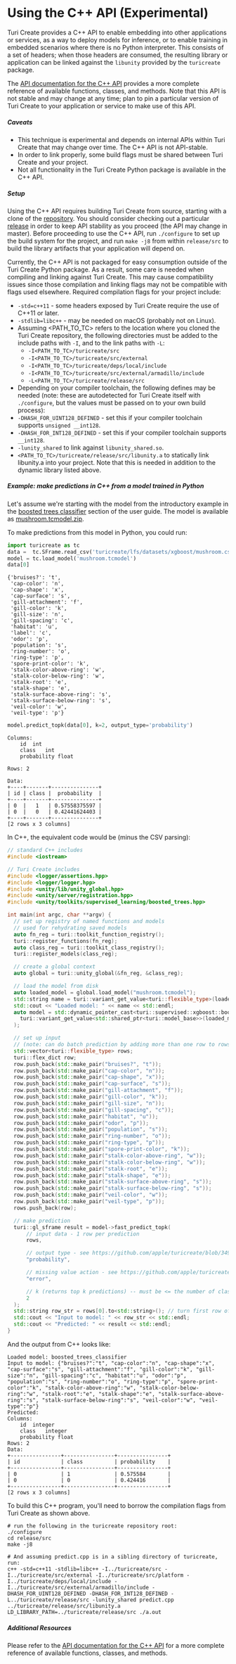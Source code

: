 # Using the C++ API (Experimental)

Turi Create provides a C++ API to enable embedding into other applications or services, as a way to deploy models for inference, or to enable training in embedded scenarios where there is no Python interpreter. This consists of a set of headers; when those headers are consumed, the resulting library or application can be linked against the `libunity` provided by the `turicreate` package.

The [API documentation for the C++ API](https://apple.github.io/turicreate/docs/cpp/) provides a more complete reference of available functions, classes, and methods. Note that this API is not stable and may change at any time; plan to pin a particular version of Turi Create to your application or service to make use of this API.

##### Caveats

* This technique is experimental and depends on internal APIs within Turi Create that may change over time. The C++ API is not API-stable.
* In order to link properly, some build flags must be shared between Turi Create and your project.
* Not all functionality in the Turi Create Python package is available in the C++ API.

##### Setup

Using the C++ API requires building Turi Create from source, starting with a clone of the [repository](git@github.com:apple/turicreate.git). You should consider checking out a particular [release](https://github.com/apple/turicreate/releases) in order to keep API stability as you proceed (the API may change in master). Before proceeding to use the C++ API, run `./configure` to set up the build system for the project, and run `make -j8` from within `release/src` to build the library artifacts that your application will depend on.

Currently, the C++ API is not packaged for easy consumption outside of the Turi Create Python package. As a result, some care is needed when compiling and linking against Turi Create. This may cause compatibility issues since those compilation and linking flags may not be compatible with flags used elsewhere. Required compilation flags for your project include:

* `-std=c++11` - some headers exposed by Turi Create require the use of C++11 or later.
* `-stdlib=libc++` - may be needed on macOS (probably not on Linux).
* Assuming <PATH_TO_TC> refers to the location where you cloned the Turi Create repository, the following directories must be added to the include paths with `-I`, and to the link paths with `-L`:
  * `-I<PATH_TO_TC>/turicreate/src`
  * `-I<PATH_TO_TC>/turicreate/src/external`
  * `-I<PATH_TO_TC>/turicreate/deps/local/include`
  * `-I<PATH_TO_TC>/turicreate/src/external/armadillo/include`
  * `-L<PATH_TO_TC>/turicreate/release/src`
* Depending on your compiler toolchain, the following defines may be needed (note: these are autodetected for Turi Create itself with `./configure`, but the values must be passed on to your own build process):
* `-DHASH_FOR_UINT128_DEFINED` - set this if your compiler toolchain supports `unsigned __int128`.
* `-DHASH_FOR_INT128_DEFINED` - set this if your compiler toolchain supports `__int128`.
* `-lunity_shared` to link against `libunity_shared.so`.
* `<PATH_TO_TC>/turicreate/release/src/libunity.a` to statically link libunity.a into your project. Note that this is needed in addition to the dynamic library listed above.

##### Example: make predictions in C++ from a model trained in Python

Let's assume we're starting with the model from the introductory example in the [boosted trees classifier](https://github.com/apple/turicreate/blob/3490286b27ff5d79cb90d09fe026d5671ce990c7/userguide/supervised-learning/boosted_trees_classifier.md#gradient-boosted-regression-trees) section of the user guide. The model is available as [mushroom.tcmodel.zip](https://github.com/apple/turicreate/files/1654991/mushroom.tcmodel.zip).

To make predictions from this model in Python, you could run:
```python
import turicreate as tc
data =  tc.SFrame.read_csv('turicreate/lfs/datasets/xgboost/mushroom.csv')
model = tc.load_model('mushroom.tcmodel')
data[0]
```
```
{'bruises?': 't',
 'cap-color': 'n',
 'cap-shape': 'x',
 'cap-surface': 's',
 'gill-attachment': 'f',
 'gill-color': 'k',
 'gill-size': 'n',
 'gill-spacing': 'c',
 'habitat': 'u',
 'label': 'c',
 'odor': 'p',
 'population': 's',
 'ring-number': 'o',
 'ring-type': 'p',
 'spore-print-color': 'k',
 'stalk-color-above-ring': 'w',
 'stalk-color-below-ring': 'w',
 'stalk-root': 'e',
 'stalk-shape': 'e',
 'stalk-surface-above-ring': 's',
 'stalk-surface-below-ring': 's',
 'veil-color': 'w',
 'veil-type': 'p'}
```
```python
model.predict_topk(data[0], k=2, output_type='probability')
```
```
Columns:
	id	int
	class	int
	probability	float

Rows: 2

Data:
+----+-------+---------------+
| id | class |  probability  |
+----+-------+---------------+
| 0  |   1   | 0.57558375597 |
| 0  |   0   | 0.42441624403 |
+----+-------+---------------+
[2 rows x 3 columns]
```

In C++, the equivalent code would be (minus the CSV parsing):
```cpp
// standard C++ includes
#include <iostream>

// Turi Create includes
#include <logger/assertions.hpp>
#include <logger/logger.hpp>
#include <unity/lib/unity_global.hpp>
#include <unity/server/registration.hpp>
#include <unity/toolkits/supervised_learning/boosted_trees.hpp>

int main(int argc, char **argv) {
  // set up registry of named functions and models
  // used for rehydrating saved models
  auto fn_reg = turi::toolkit_function_registry();
  turi::register_functions(fn_reg);
  auto class_reg = turi::toolkit_class_registry();
  turi::register_models(class_reg);

  // create a global context
  auto global = turi::unity_global(&fn_reg, &class_reg);

  // load the model from disk
  auto loaded_model = global.load_model("mushroom.tcmodel");
  std::string name = turi::variant_get_value<turi::flexible_type>(loaded_model["model_name"]);
  std::cout << "Loaded model: " << name << std::endl;
  auto model = std::dynamic_pointer_cast<turi::supervised::xgboost::boosted_trees_classifier>(
    turi::variant_get_value<std::shared_ptr<turi::model_base>>(loaded_model["model"])
  );

  // set up input
  // (note: can do batch prediction by adding more than one row to rows)
  std::vector<turi::flexible_type> rows;
  turi::flex_dict row;
  row.push_back(std::make_pair("bruises?", "t"));
  row.push_back(std::make_pair("cap-color", "n"));
  row.push_back(std::make_pair("cap-shape", "x"));
  row.push_back(std::make_pair("cap-surface", "s"));
  row.push_back(std::make_pair("gill-attachment", "f"));
  row.push_back(std::make_pair("gill-color", "k"));
  row.push_back(std::make_pair("gill-size", "n"));
  row.push_back(std::make_pair("gill-spacing", "c"));
  row.push_back(std::make_pair("habitat", "u"));
  row.push_back(std::make_pair("odor", "p"));
  row.push_back(std::make_pair("population", "s"));
  row.push_back(std::make_pair("ring-number", "o"));
  row.push_back(std::make_pair("ring-type", "p"));
  row.push_back(std::make_pair("spore-print-color", "k"));
  row.push_back(std::make_pair("stalk-color-above-ring", "w"));
  row.push_back(std::make_pair("stalk-color-below-ring", "w"));
  row.push_back(std::make_pair("stalk-root", "e"));
  row.push_back(std::make_pair("stalk-shape", "e"));
  row.push_back(std::make_pair("stalk-surface-above-ring", "s"));
  row.push_back(std::make_pair("stalk-surface-below-ring", "s"));
  row.push_back(std::make_pair("veil-color", "w"));
  row.push_back(std::make_pair("veil-type", "p"));
  rows.push_back(row);

  // make prediction
  turi::gl_sframe result = model->fast_predict_topk(
      // input data - 1 row per prediction
      rows,

      // output type - see https://github.com/apple/turicreate/blob/3490286b27ff5d79cb90d09fe026d5671ce990c7/src/toolkits/supervised_learning/supervised_learning.hpp#L47
      "probability",

      // missing value action - see https://github.com/apple/turicreate/blob/3490286b27ff5d79cb90d09fe026d5671ce990c7/src/ml_data/ml_data_column_modes.hpp#L27
      "error",

      // k (returns top k predictions) -- must be <= the number of classes
      2
  );
  std::string row_str = rows[0].to<std::string>(); // turn first row of input into a string
  std::cout << "Input to model: " << row_str << std::endl;
  std::cout << "Predicted: " << result << std::endl;
}
```
And the output from C++ looks like:
```
Loaded model: boosted_trees_classifier
Input to model: {"bruises?":"t", "cap-color":"n", "cap-shape":"x", "cap-surface":"s", "gill-attachment":"f", "gill-color":"k", "gill-size":"n", "gill-spacing":"c", "habitat":"u", "odor":"p", "population":"s", "ring-number":"o", "ring-type":"p", "spore-print-color":"k", "stalk-color-above-ring":"w", "stalk-color-below-ring":"w", "stalk-root":"e", "stalk-shape":"e", "stalk-surface-above-ring":"s", "stalk-surface-below-ring":"s", "veil-color":"w", "veil-type":"p"}
Predicted: 
Columns:
    id	integer
    class	integer
    probability	float
Rows: 2
Data:
+----------------+----------------+----------------+
| id             | class          | probability    |
+----------------+----------------+----------------+
| 0              | 1              | 0.575584       |
| 0              | 0              | 0.424416       |
+----------------+----------------+----------------+
[2 rows x 3 columns]
```

To build this C++ program, you'll need to borrow the compilation flags from Turi Create as shown above.

```shell
# run the following in the turicreate repository root:
./configure
cd release/src
make -j8

# And assuming predict.cpp is in a sibling directory of turicreate, run:
c++ -std=c++11 -stdlib=libc++ -I../turicreate/src -I../turicreate/src/external -I../turicreate/src/platform -I../turicreate/deps/local/include -I../turicreate/src/external/armadillo/include -DHASH_FOR_UINT128_DEFINED -DHASH_FOR_INT128_DEFINED -L../turicreate/release/src -lunity_shared predict.cpp ../turicreate/release/src/libunity.a
LD_LIBRARY_PATH=../turicreate/release/src ./a.out
```

##### Additional Resources

Please refer to the [API documentation for the C++ API](https://apple.github.io/turicreate/docs/cpp/) for a more complete reference of available functions, classes, and methods.
